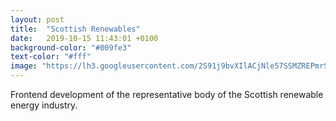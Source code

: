 ```yaml
---
layout: post
title:  "Scottish Renewables"
date:   2019-10-15 11:43:01 +0100
background-color: "#009fe3"
text-color: "#fff"
image: "https://lh3.googleusercontent.com/2S91j9bvXIlACjNle57SSMZREPmrSvU3L1oFChkSlcZg5R5OuysZ4YmVNJERPC6on7d39ghCFWuhItEjyItLJOLpyF_1WWid6x4iWce_ytUbtKugsijkxipANwZ2BHAI_nqJTcEsP5s7kZiHWiuSkurjeQ03lA5qQxYrwagm0R6hUzkB4MfiGJBDbR_TAqRgHrJjFHf82j1uGkqXHhwmGSwCXFUjat1YOl6zB9BMBAzWZrGW7M3bCbwaF-AKugpGRA5ZpOQ7TWNwbLYUCFIfVgVGQZ-02PZApZaOLmkzow3OyWlSkUKVU83uwUwuT1EYUlVFRBTdgnyMNu91BRFUr7Gg9yP1I4vM6JGHNPh9m1Nd_7N87Q4Bi5_ZP-b1f_2awZigsNC0Wmde-ibYjfe1hLqkZARHcV06BWHlIh55KQKyd0fWpwCgxHkoV4b82-R_5JEvT3c0kG4mWFkPskup3GgCeyXgHtvGjB2ZknqDhd6nYtDdnOe_gSR-tGk87UUuTbpYHP-TwJNcK94RAoriC1e5VwbED0_zsT96NxFJg-ShpTz_ejkDH5G5ikG0DxOs9o32uJ2yiyTzfpljegilb-RSXQAztHJpVEwI4RkA7vj-nQbGang0QaG4Gt1qgp6gcSpEn-7ndYB6jTg-lfqqENx7Zc5vYmQ-=s409-no"
---
```

Frontend development of the representative body of the Scottish renewable energy industry.